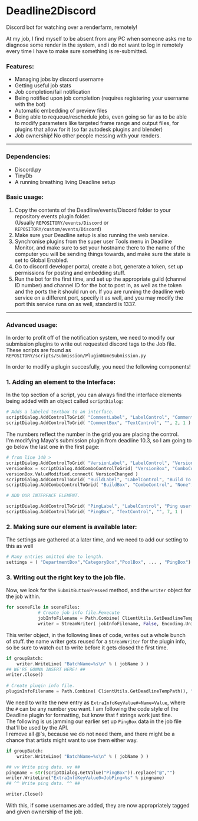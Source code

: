 # Deadline2Discord
Discord bot for watching over a renderfarm, remotely!

At my job, I find myself to be absent from any PC when someone asks me to diagnose some render
in the system, and i do not want to log in remotely every time I have to make sure something is re-submitted.

### Features:
- Managing jobs by discord username
- Getting useful job stats
- Job completion/fail notification
- Being notified upon job completion (requires registering your username with the bot)
- Automatic embedding of preview files
- Being able to requeue/reschedule jobs, even going so far as to be able to modify parameters like targeted frame range and output files, for plugins that allow for it (so far autodesk plugins and blender)
- Job ownership! No other people messing with your renders. 

---
### Dependencies:
- Discord.py
- TinyDb
- A running breathing living Deadline setup

### Basic usage:

1. Copy the contents of the Deadline/events/Discord folder to your repository events plugin folder.<br>
(Usually `REPOSITORY/events/Discord` or `REPOSITORY/custom/events/Discord`)
1. Make sure your Deadline setup is also running the web service.
1. Synchronise plugins from the super user Tools menu in Deadline Monitor, and make sure to set your hostname there to the name of the computer you will be sending things towards, and make sure the state is set to Global Enabled.
1. Go to discord developer portal, create a bot, generate a token, set up permissions for posting and embedding stuff.
1. Run the bot for the first time, and set up the appropriate guild (channel ID number) and channel ID for the bot to post in, as well as the token and the ports the it should run on. If you are running the deadline web service on a different port, specify it as well, and you may modify the port this service runs on as well, standard is 1337.

---
### Advanced usage:
In order to profit off of the notification system, we need to modify our submission plugins to 
write out requested discord tags to the Job file.<br>
These scripts are found as `REPOSITORY/scripts/Submission/PluginNameSubmission.py`

In order to modify a plugin succesfully, you need the following components!<br>

### 1. Adding an element to the Interface:
In the top section of a script, you can always find the interface elements being added with an object called `scriptDialog`:
```py
# Adds a labeled textbox to an interface.
scriptDialog.AddControlToGrid( "CommentLabel", "LabelControl", "Comment", 2, 0, "A simple description of your job. This is optional and can be left blank.", False )
scriptDialog.AddControlToGrid( "CommentBox", "TextControl", "", 2, 1 )
```
The numbers reflect the number in the grid you are placing the control.<br>
I'm modifying Maya's submission plugin from deadline 10.3, so I am going to go below the last one in the first page:
```py
# from line 140 >
scriptDialog.AddControlToGrid( "VersionLabel", "LabelControl", "Version", 6, 0, "The version of Maya to render with.", False )
versionBox = scriptDialog.AddComboControlToGrid( "VersionBox", "ComboControl", supported_versions[-1], supported_versions, 6, 1 )
versionBox.ValueModified.connect( VersionChanged )
scriptDialog.AddControlToGrid( "BuildLabel", "LabelControl", "Build To Force", 6, 2, "You can force 32 or 64 bit rendering with this option.", False )
scriptDialog.AddComboControlToGrid( "BuildBox", "ComboControl", "None", ( "None", "32bit", "64bit" ), 6, 3 )

# ADD OUR INTERFACE ELEMENT.

scriptDialog.AddControlToGrid( "PingLabel", "LabelControl", "Ping user(s)", 7, 0, "Discord user(s) to ping / claim job.", False )
scriptDialog.AddControlToGrid( "PingBox", "TextControl", "", 7, 1 )
```
### 2. Making sure our element is available later:
The settings are gathered at a later time, and we need to add our setting to this as well
```py
# Many entries omitted due to length.
settings = ( "DepartmentBox","CategoryBox","PoolBox", ... , "PingBox")
```
### 3. Writing out the right key to the job file.
Now, we look for the `SubmitButtonPressed` method, and the `writer` object for the job within.
```py
for sceneFile in sceneFiles:
            # Create job info file.Fexecute
            jobInfoFilename = Path.Combine( ClientUtils.GetDeadlineTempPath(), "maya_job_info.job" )
            writer = StreamWriter( jobInfoFilename, False, Encoding.Unicode )
```
This writer object, in the following lines of code, writes out a whole bunch of stuff.
the name writer gets reused for a `StreamWriter` for the plugin info, so be sure to watch out to write before
it gets closed the first time.
```py
if groupBatch:
    writer.WriteLine( "BatchName=%s\n" % ( jobName ) )
## WE'RE GONNA INSERT HERE! ##
writer.Close()
            
# Create plugin info file.
pluginInfoFilename = Path.Combine( ClientUtils.GetDeadlineTempPath(), "maya_plugin_info.job" )
```
We need to write the new entry as `ExtraInfoKeyValue#=Name=Value`, where the `#` can be any number you want.
I am following the code style of the Deadline plugin for formatting, but know that f strings work just fine.<br>
The following is us jamming our earlier set up `PingBox` data in the job file that'll be used by the API.<br>
I remove all @'s, because we do not need them, and there might be a chance that artists might want to use them either way.
```py
if groupBatch:
    writer.WriteLine( "BatchName=%s\n" % ( jobName ) )

## vv Write ping data. vv ##
pingname = str(scriptDialog.GetValue("PingBox")).replace("@","")
writer.WriteLine("ExtraInfoKeyValue0=JobPing=%s" % pingname)
## ^^ Write ping data. ^^ ##

writer.Close()
```
With this, if some usernames are added, they are now appropriately tagged and given ownership of the job.